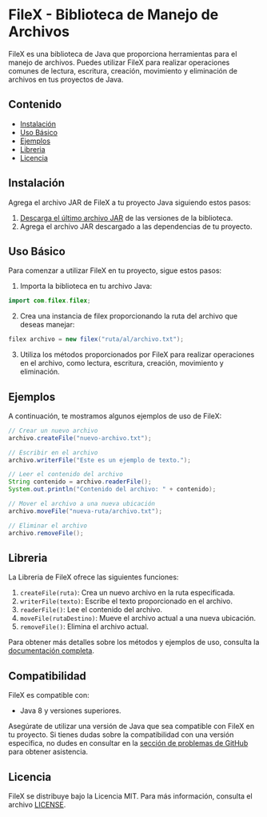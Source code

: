 # FileX - Biblioteca de Manejo de Archivos

FileX es una biblioteca de Java que proporciona herramientas para el manejo de archivos. Puedes utilizar FileX para realizar operaciones comunes de lectura, escritura, creación, movimiento y eliminación de archivos en tus proyectos de Java.

## Contenido
- [Instalación](#instalación)
- [Uso Básico](#uso-básico)
- [Ejemplos](#ejemplos)
- [Libreria](#libreria)
- [Licencia](#licencia)

## Instalación

Agrega el archivo JAR de FileX a tu proyecto Java siguiendo estos pasos:

1. [Descarga el último archivo JAR](#) de las versiones de la biblioteca.
2. Agrega el archivo JAR descargado a las dependencias de tu proyecto.

## Uso Básico

Para comenzar a utilizar FileX en tu proyecto, sigue estos pasos:

1. Importa la biblioteca en tu archivo Java:

```java
import com.filex.filex;
```

2. Crea una instancia de filex proporcionando la ruta del archivo que deseas manejar:
```java
filex archivo = new filex("ruta/al/archivo.txt");
```

3. Utiliza los métodos proporcionados por FileX para realizar operaciones en el archivo, como lectura, escritura, creación, movimiento y eliminación.

## Ejemplos
A continuación, te mostramos algunos ejemplos de uso de FileX:
```java
// Crear un nuevo archivo
archivo.createFile("nuevo-archivo.txt");

// Escribir en el archivo
archivo.writerFile("Este es un ejemplo de texto.");

// Leer el contenido del archivo
String contenido = archivo.readerFile();
System.out.println("Contenido del archivo: " + contenido);

// Mover el archivo a una nueva ubicación
archivo.moveFile("nueva-ruta/archivo.txt");

// Eliminar el archivo
archivo.removeFile();
```
## Libreria
La Libreria de FileX ofrece las siguientes funciones:

1. `createFile(ruta)`: Crea un nuevo archivo en la ruta especificada.
2. `writerFile(texto)`: Escribe el texto proporcionado en el archivo.
3. `readerFile()`: Lee el contenido del archivo.
4. `moveFile(rutaDestino)`: Mueve el archivo actual a una nueva ubicación.
5. `removeFile()`: Elimina el archivo actual.

Para obtener más detalles sobre los métodos y ejemplos de uso, consulta la [documentación completa](https://github.com/GarcesSebastian/library-FileX/tree/main/docs).

## Compatibilidad

FileX es compatible con:

- Java 8 y versiones superiores.

Asegúrate de utilizar una versión de Java que sea compatible con FileX en tu proyecto. Si tienes dudas sobre la compatibilidad con una versión específica, no dudes en consultar en la [sección de problemas de GitHub](https://github.com/GarcesSebastian/library-FileX/issues) para obtener asistencia.

## Licencia
FileX se distribuye bajo la Licencia MIT. Para más información, consulta el archivo [LICENSE](https://github.com/GarcesSebastian/library-FileX/blob/main/LICENSE.txt).
